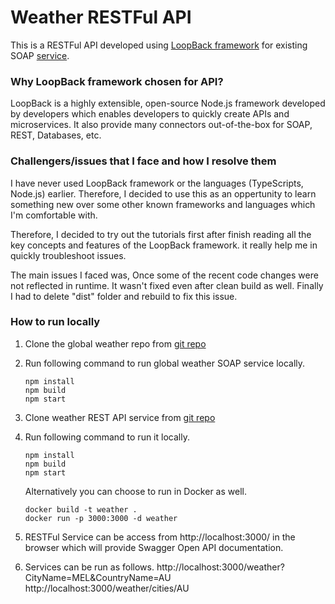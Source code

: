 
Weather RESTFul API
===================

This is a RESTFul API developed using [LoopBack framework](http://loopback.io/) for existing SOAP [service](https://github.com/enablement-me/code-challenge).

### Why LoopBack framework chosen for API?

LoopBack is a highly extensible, open-source Node.js framework developed by developers which enables developers to quickly create APIs and microservices.
It also provide many connectors out-of-the-box for SOAP, REST, Databases, etc.


### Challengers/issues that I face and how I resolve them
I have never used LoopBack framework or the languages (TypeScripts, Node.js) earlier. Therefore, I decided to use this as an oppertunity to learn something new
over some other known frameworks and languages which I'm comfortable with. 

Therefore, I decided to try out the tutorials first after finish reading all the key concepts and features of the LoopBack framework.
it really help me in quickly troubleshoot issues.

The main issues I faced was, Once some of the recent code changes were not reflected in runtime. It wasn't fixed even after clean build as well.
Finally I had to delete "dist" folder and rebuild to fix this issue. 

### How to run locally

1. Clone the global weather repo from [git repo](https://github.com/enablement-me/code-challenge)

2. Run following command to run global weather SOAP service locally.
      ````
      npm install
      npm build
      npm start
      ````
3. Clone weather REST API service from [git repo](https://github.com/achalaanupama/global-weather)
4. Run following command to run it locally.
      ````
      npm install
      npm build
      npm start
      ````
      Alternatively you can choose to run in Docker as well.
      ````
      docker build -t weather .
      docker run -p 3000:3000 -d weather
      
      ````
      
5. RESTFul Service can be access from http://localhost:3000/ in the browser which will provide Swagger Open API documentation.
6. Services can be run as follows.
http://localhost:3000/weather?CityName=MEL&CountryName=AU
http://localhost:3000/weather/cities/AU









